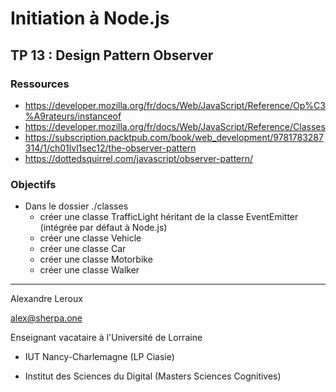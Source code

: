 # Initiation à Node.js

## TP 13 : Design Pattern Observer

### Ressources

- https://developer.mozilla.org/fr/docs/Web/JavaScript/Reference/Op%C3%A9rateurs/instanceof
- https://developer.mozilla.org/fr/docs/Web/JavaScript/Reference/Classes
- https://subscription.packtpub.com/book/web_development/9781783287314/1/ch01lvl1sec12/the-observer-pattern
- https://dottedsquirrel.com/javascript/observer-pattern/

### Objectifs

- Dans le dossier ./classes
  - créer une classe TrafficLight héritant de la classe EventEmitter (intégrée par défaut à Node.js)
  - créer une classe Vehicle
  - créer une classe Car
  - créer une classe Motorbike
  - créer une classe Walker

---

Alexandre Leroux

alex@sherpa.one

Enseignant vacataire à l'Université de Lorraine

- IUT Nancy-Charlemagne (LP Ciasie)

- Institut des Sciences du Digital (Masters Sciences Cognitives)
